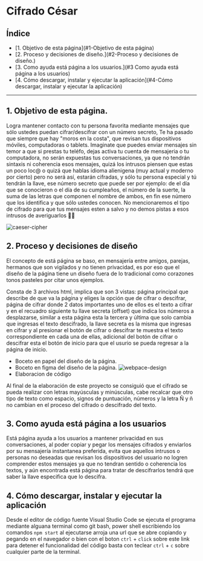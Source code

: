 # Cifrado César

## Índice

* [1. Objetivo de esta página](#1-Objetivo de esta página)
* [2. Proceso y decisiones de diseño.](#2-Proceso y decisiones de diseño.)
* [3. Como ayuda está página a los usuarios.](#3 Como ayuda está página a los usuarios)
* [4. Cómo descargar, instalar y ejecutar la aplicación](#4-Cómo descargar, instalar y ejecutar la aplicación)

***

## 1. Objetivo de esta página.

Logra mantener contacto con tu persona favorita mediante mensajes que sólo ustedes puedan cifrar/descifrar con un número secreto, 
Te ha pasado que siempre que hay "moros en la costa", que revisan tus dispositivos móviles, computadoras o tablets. 
Imaginate que puedes enviar mensajes sin temor a que si prestas tu teléfo, dejas activa tu cuenta de mensajeria o tu computadora, 
no serán expuestas tus conversaciones, ya que no tendrán sintaxis ni coherencia esos mensajes, quizá los intrusos piensen que estas 
un poco loc@ o quizá que hablas idioma alienigena (muy actual y moderno por cierto) pero no será así, estarán cifradas, y sólo tu persona
especial y tú tendrán la llave, ese número secreto que puede ser por ejemplo: de el día que se conocieron o el día de su cumpleaños, 
el número de la suerte, la suma de las letras que componen el nombre de ambos, en fin ese número que los identifica y que sólo ustedes conocen.
No mencionaremos el tipo de cifrado para que tus mensajes esten a salvo y no demos pistas a esos intrusos de averiguarlos 🕵️‍♂️

![caeser-cipher]("image/mensaje.gif")

## 2. Proceso y decisiones de diseño

El concepto de está página se baso, en mensajería entre amigos, parejas, hermanos que son vigilados y no tienen privacidad,
es por eso que el diseño de la página tiene un diseño fuera de lo tradicional como corazones tonos pasteles por citar unos ejemplos.

Consta de 3 archivos html, implica que son 3 vistas: página principal que describe de que va la página y eliges la opción que de cifrar o descifrar, 
página de cifrar donde 2 datos importantes uno de ellos es el texto a cifrar y en el recuadro siguiente tu llave secreta (offset) que indica los números a desplazarse,
similar a esta página esta la tercera y última que solo cambia que ingresas el texto descifrado, la llave secreta es la misma que ingresas en cifrar y al presionar
el botón de cifrar o descifrar te muestra el texto correspondiente en cada una de ellas, adicional del botón de cifrar o descifrar esta el botón de inicio
para que el usurio se pueda regresar a la página de inicio.


* Boceto en papel del diseño de la página.
* Boceto en figma del diseño de la página.
![webpace-design]("https://www.figma.com/file/gGdeqVZE3gaQJqdYJF3r3q/Ceasar-cipher?node-id=4%3A34")
* Elaboracion de código 

Al final de la elaboración de este proyecto se consiguió que el cifrado se pueda realizar con letras mayúsculas y minúsculas, cabe recalcar que otro tipo de 
texto como espacio, signos de puntuación, números y la letra  Ñ y ñ no cambian en el proceso del cifrado o descifrado del texto.

## 3. Como ayuda está página a los usuarios

Está página ayuda a los usuarios a mantener privacidad en sus conversaciones, al poder copiar y pegar los mensajes cifrados y enviarlos por su mensajería 
instantanea preferida, evita que aquellos intrusos o personas no deseadas que revisan los dispositivos del usuario no logren comprender estos mensajes
ya que no tendran sentido o coherencia los textos, y aún encontrada está página para tratar de descifrarlos tendrá que saber la llave especifica que lo 
descifra.

## 4. Cómo descargar, instalar y ejecutar la aplicación

Desde el editor de código fuente Visual Studio Code se ejecuta el programa mediante alguana terminal como git bash, power shell escribiendo
los comandos `npm start` al ejecutarse arroja una url que se abre copiando y pegando en el navegador o bien con el boton `ctrl` + `click` sobre este link
para detener el funcionalidad del código basta con teclear `ctrl` + `c` sobre cualquier parte de la terminal.